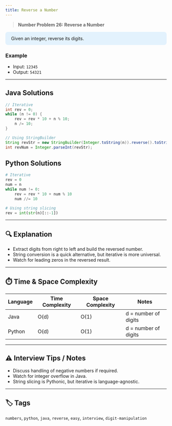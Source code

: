 ```yaml
---
title: Reverse a Number
---
```


> **Number Problem 26: Reverse a Number**

<div style="background: #e3f2fd; padding: 12px 18px; border-radius: 8px; margin-bottom: 18px;">
Given an integer, reverse its digits.
</div>

### Example

- Input: `12345`
- Output: `54321`

---
## Java Solutions
```java
// Iterative
int rev = 0;
while (n != 0) {
    rev = rev * 10 + n % 10;
    n /= 10;
}

// Using StringBuilder
String revStr = new StringBuilder(Integer.toString(n)).reverse().toString();
int revNum = Integer.parseInt(revStr);
```

## Python Solutions
```python
# Iterative
rev = 0
num = n
while num != 0:
    rev = rev * 10 + num % 10
    num //= 10

# Using string slicing
rev = int(str(n)[::-1])
``` 
---

## 🔍 Explanation
- Extract digits from right to left and build the reversed number.
- String conversion is a quick alternative, but iterative is more universal.
- Watch for leading zeros in the reversed result.

---

## ⏱️ Time & Space Complexity
| Language | Time Complexity | Space Complexity | Notes |
|----------|-----------------|------------------|-------|
| Java     | O(d)            | O(1)             | d = number of digits |
| Python   | O(d)            | O(1)             | d = number of digits |

---

## ⚠️ Interview Tips / Notes
- Discuss handling of negative numbers if required.
- Watch for integer overflow in Java.
- String slicing is Pythonic, but iterative is language-agnostic.

---

## 🏷 Tags
`numbers`, `python`, `java`, `reverse`, `easy`, `interview`, `digit-manipulation`

